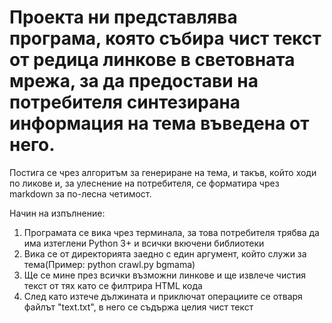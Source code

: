 ﻿# Проекта ни представлява програма, която събира чист текст от редица линкове в световната мрежа, за да предостави на потребителя синтезирана информация на тема въведена от него.

Постига се чрез алгоритъм за генериране на тема, и такъв, който ходи по ликове и, за улеснение на потребителя, се форматира
чрез markdown за по-лесна четимост.

Начин на изпълнение:

1. Програмата се вика чрез терминала, за това потребителя трябва да има изтеглени Python 3+ и всички вкючени библиотеки
2. Вика се от директорията заедно с един аргумент, който служи за тема(Пример: python crawl.py bgmama)
3. Ще се мине през всички възможни линкове и ще извлече чистия текст от тях като се филтрира HTML кода
4. След като изтече дължината и приключат операциите се отваря файлът "text.txt", в него се съдържа целия чист текст



